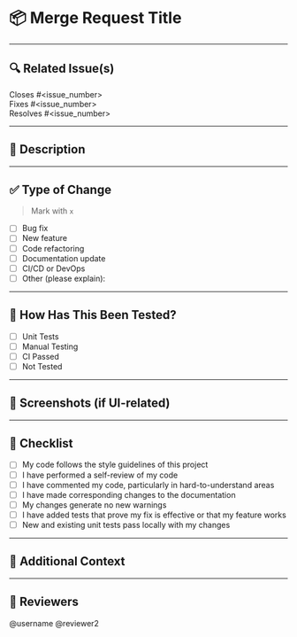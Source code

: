 # 📦 Merge Request Title
<!-- Clear and concise title describing the change -->

---

## 🔍 Related Issue(s)
Closes #<issue_number>  
Fixes #<issue_number>  
Resolves #<issue_number>  
<!-- Mention any related issues using GitLab references -->

---

## 📄 Description
<!-- Describe what this merge request does and why. Be specific. -->

---

## ✅ Type of Change
> Mark with `x`
- [ ] Bug fix  
- [ ] New feature  
- [ ] Code refactoring  
- [ ] Documentation update  
- [ ] CI/CD or DevOps  
- [ ] Other (please explain):

---

## 🧪 How Has This Been Tested?
<!-- Describe the tests you ran and how you verified your changes -->
- [ ] Unit Tests  
- [ ] Manual Testing  
- [ ] CI Passed  
- [ ] Not Tested

---

## 📸 Screenshots (if UI-related)
<!-- Add before & after screenshots or screen recordings -->

---

## 📂 Checklist
- [ ] My code follows the style guidelines of this project  
- [ ] I have performed a self-review of my code  
- [ ] I have commented my code, particularly in hard-to-understand areas  
- [ ] I have made corresponding changes to the documentation  
- [ ] My changes generate no new warnings  
- [ ] I have added tests that prove my fix is effective or that my feature works  
- [ ] New and existing unit tests pass locally with my changes  

---

## 🔗 Additional Context
<!-- Add any other context, links, or references here -->

---

## 🙋 Reviewers
<!-- Tag people for review if needed -->
@username @reviewer2
